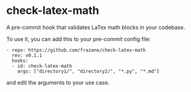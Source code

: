 # check-latex-math
A pre-commit hook that validates LaTex math blocks in your codebase.

To use it, you can add this to your pre-commit config file:

```
- repo: https://github.com/frazane/check-latex-math
  rev: v0.1.1
  hooks:
  - id: check-latex-math
    args: ["directory1/", "directory2/", "*.py", "*.md"]
```

and edit the arguments to your use case.

